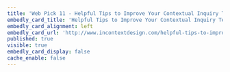 ```yaml
---
title: 'Web Pick 11 - Helpful Tips to Improve Your Contextual Inquiry Techniques'
embedly_card_title: 'Helpful Tips to Improve Your Contextual Inquiry Techniques'
embedly_card_alignment: left
embedly_card_url: 'http://www.incontextdesign.com/helpful-tips-to-improve-your-contextual-inquiry-techniques/'
published: true
visible: true
embedly_card_display: false
cache_enable: false
---
```

